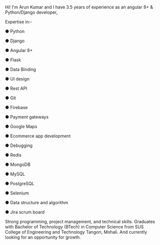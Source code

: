Hi! 
I'm Arun Kumar and I have 3.5 years of experience as an angular 8+ & Python/Django developer,

Expertise in:-

● Python

● Django

● Angular 8+

● Flask

● Data Binding

● UI design

● Rest API

● Git

● Firebase

● Payment gateways

● Google Maps

● Ecommerce app development

● Debugging

● Redis

● MongoDB

● MySQL

● PostgreSQL

● Selenium

● Data structure and algorithm

● Jira scrum board

Strong programming, project management, and technical skills. Graduates with Bachelor of Technology (BTech) in Computer Science from SUS College of Engineering and Technology Tangori, Mohali. And currently looking for an opportunity for growth.
